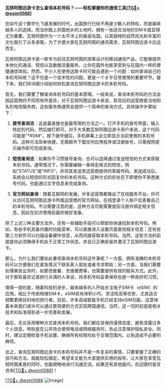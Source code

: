 **瓦努阿图远游卡怎么查询本机号码？——轻松掌握你的通信工具[[TG💪+ @esim1088](https://t.me/s/esim1088)]**

在如今这个数字化飞速发展的时代，出国旅行已经不再是少数人的特权，而是越来越多人的选择。而当你踏上异国他乡的土地时，拥有一张适合当地的SIM卡就显得尤为重要。瓦努阿图作为一个太平洋上的美丽岛国，以其独特的自然风光和丰富的文化吸引了众多游客。为了方便大家在瓦努阿图的通讯需求，瓦努阿图远游卡应运而生。

瓦努阿图远游卡是一款专为前往瓦努阿图的游客设计的移动通信产品，它能够提供本地化的通话、短信以及数据流量服务，让你在国外也能享受到与在国内一样的便捷通信体验。然而，不少人在使用这款卡时可能会遇到一个问题：如何查询自己的本机号码呢？这不仅是一个技术性的问题，更是一个关乎日常使用的重要环节。接下来，我们将详细介绍如何轻松查询瓦努阿图远游卡的本机号码。

首先，我们需要了解查询本机号码的基本原理。一般来说，查询本机号码的方法会因运营商的不同而有所差异。对于瓦努阿图远游卡来说，其背后的运营商是当地知名的电信服务商，这些服务商通常会提供一个简单的查询方式。具体操作步骤如下：

1. **拨号查询法**：这是最直接也是最常用的方法之一。打开手机的拨号界面，输入特定的代码，然后拨打即可。对于大多数瓦努阿图远游卡用户来说，这个代码可能是“*#06#”。按下拨号键后，手机屏幕上会立即显示当前使用的本机号码。这种方法简单快捷，无需额外下载任何应用程序或注册账号，只需按照提示操作即可完成查询。

2. **短信查询法**：如果你不习惯拨号查询，也可以选择通过发送短信的方式来获取本机号码。通常情况下，你需要编辑一条特定格式的短信，例如“STATUS”或“INFO”，并将其发送至运营商提供的客服号码。发送成功后，系统会以短信的形式回复你的本机号码。这种方式的好处在于即使你不熟悉拨号代码，也能通过文字信息来完成查询。

3. **官方网站查询**：随着互联网的发展，许多运营商都推出了在线服务平台。你可以访问瓦努阿图远游卡所属运营商的官方网站，在线登录个人账户后查看自己的本机号码。不过需要注意的是，这种方法可能需要提前注册并绑定相关信息，因此在初次使用前最好做好准备。

除了上述三种主要方法外，还有一些辅助手段可以帮助你快速找到本机号码。例如，有些手机具备内置的功能菜单，可以直接进入设置页面查找相关信息；还有些第三方软件可以扫描设备硬件信息，从而间接获取本机号码。当然，这些方法的前提是你必须确保手机处于正常工作状态，并且已正确安装并激活了瓦努阿图远游卡。

那么，为什么我们要如此重视查询本机号码这件事呢？一方面，拥有准确的本机号码可以方便我们在紧急情况下联系家人朋友或者寻求帮助；另一方面，当我们需要处理某些业务时，如更改套餐、充值缴费等，也需要提供有效的联系方式。此外，对于那些喜欢记录旅行点滴的人来说，将本机号码妥善保存也是一种良好的习惯。

值得一提的是，随着科技的进步，越来越多的人开始关注电子SIM卡（eSIM）的应用。相比于传统物理SIM卡，eSIM具有体积小巧、灵活性高等优势，尤其适合频繁更换目的地的旅行者。目前，许多高端智能手机已经支持eSIM功能，这意味着未来我们或许可以通过更简便的方式实现跨国通信。当然，这一切的前提是相关技术和标准得到进一步完善和发展。

最后，无论采用哪种方式查询本机号码，我们都应该保持谨慎态度，避免泄露过多个人信息。特别是在公共场合使用电话或网络服务时，务必注意保护隐私安全。同时，建议定期检查手机设置，确保所有权限均处于合理范围内，以免造成不必要的麻烦。

总之，查询瓦努阿图远游卡的本机号码并不是一件复杂的事情，只要掌握了正确的技巧和方法，就能轻松搞定。希望本文能为大家提供实用的指导，让大家在享受瓦努阿图美景的同时，也能顺畅地进行沟通交流。如果还有其他疑问，欢迎随时留言咨询[[TG💪+ @esim1088](https://t.me/s/esim1088)]！

[[TG💪+ @esim1088](https://t.me/s/esim1088) ![Image](https://i.postimg.cc/4NQfJmqS/Snipaste-2025-05-13-00-14-12.png)]